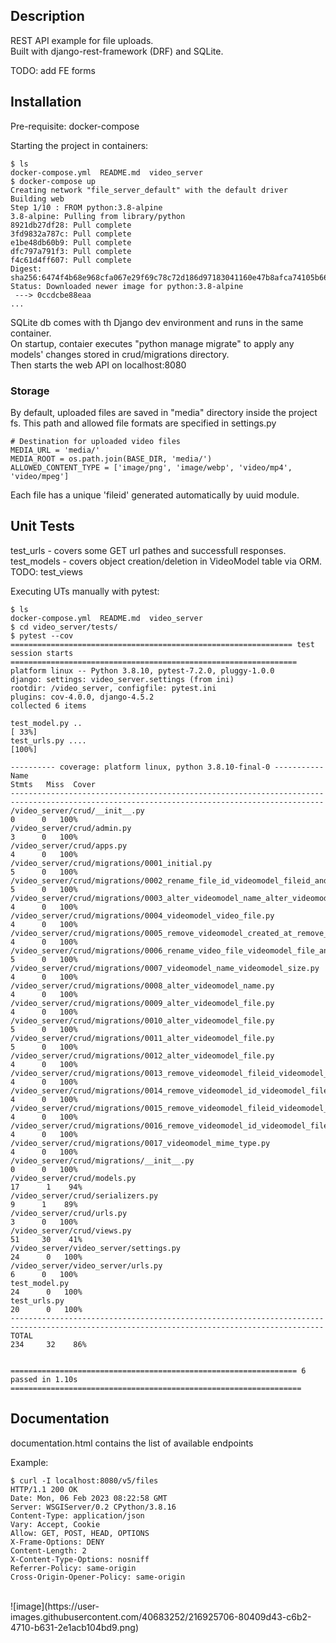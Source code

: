 ## Description
REST API example for file uploads.<br>
Built with django-rest-framework (DRF) and SQLite.<br>

TODO: add FE forms

## Installation
Pre-requisite: docker-compose<br>

Starting the project in containers:
```
$ ls
docker-compose.yml  README.md  video_server
$ docker-compose up
Creating network "file_server_default" with the default driver
Building web
Step 1/10 : FROM python:3.8-alpine
3.8-alpine: Pulling from library/python
8921db27df28: Pull complete
3fd9832a787c: Pull complete
e1be48db60b9: Pull complete
dfc797a791f3: Pull complete
f4c61d4ff607: Pull complete
Digest: sha256:6474f4b68e968cfa067e29f69c78c72d186d97183041160e47b8afca74105b66
Status: Downloaded newer image for python:3.8-alpine
 ---> 0ccdcbe88eaa
...
```
SQLite db comes with th Django dev environment and runs in the same container.<br>
On startup, contaier executes "python manage migrate" to apply any models' changes stored in crud/migrations directory.<br>
Then starts the web API on localhost:8080<br>

### Storage
By default, uploaded files are saved in "media" directory inside the project fs. This path and allowed file formats are specified in settings.py<br>
```
# Destination for uploaded video files
MEDIA_URL = 'media/'
MEDIA_ROOT = os.path.join(BASE_DIR, 'media/')
ALLOWED_CONTENT_TYPE = ['image/png', 'image/webp', 'video/mp4', 'video/mpeg']
```

Each file has a unique 'fileid' generated automatically by uuid module.<br>

## Unit Tests
test_urls - covers some GET url pathes and successfull responses.
test_models - covers object creation/deletion in VideoModel table via ORM.
TODO: test_views

Executing UTs manually with pytest:
```
$ ls
docker-compose.yml  README.md  video_server
$ cd video_server/tests/
$ pytest --cov
=============================================================== test session starts ================================================================
platform linux -- Python 3.8.10, pytest-7.2.0, pluggy-1.0.0
django: settings: video_server.settings (from ini)
rootdir: /video_server, configfile: pytest.ini
plugins: cov-4.0.0, django-4.5.2
collected 6 items                                                                                                                                  

test_model.py ..                                                                                                                             [ 33%]
test_urls.py ....                                                                                                                            [100%]

---------- coverage: platform linux, python 3.8.10-final-0 -----------
Name                                                                                                                     Stmts   Miss  Cover
--------------------------------------------------------------------------------------------------------------------------------------------
/video_server/crud/__init__.py                                                                           0      0   100%
/video_server/crud/admin.py                                                                              3      0   100%
/video_server/crud/apps.py                                                                               4      0   100%
/video_server/crud/migrations/0001_initial.py                                                            5      0   100%
/video_server/crud/migrations/0002_rename_file_id_videomodel_fileid_and_more.py                          5      0   100%
/video_server/crud/migrations/0003_alter_videomodel_name_alter_videomodel_size.py                        4      0   100%
/video_server/crud/migrations/0004_videomodel_video_file.py                                              4      0   100%
/video_server/crud/migrations/0005_remove_videomodel_created_at_remove_videomodel_name_and_more.py       4      0   100%
/video_server/crud/migrations/0006_rename_video_file_videomodel_file_and_more.py                         5      0   100%
/video_server/crud/migrations/0007_videomodel_name_videomodel_size.py                                    4      0   100%
/video_server/crud/migrations/0008_alter_videomodel_name.py                                              4      0   100%
/video_server/crud/migrations/0009_alter_videomodel_file.py                                              4      0   100%
/video_server/crud/migrations/0010_alter_videomodel_file.py                                              5      0   100%
/video_server/crud/migrations/0011_alter_videomodel_file.py                                              5      0   100%
/video_server/crud/migrations/0012_alter_videomodel_file.py                                              4      0   100%
/video_server/crud/migrations/0013_remove_videomodel_fileid_videomodel_id.py                             4      0   100%
/video_server/crud/migrations/0014_remove_videomodel_id_videomodel_fileid.py                             4      0   100%
/video_server/crud/migrations/0015_remove_videomodel_fileid_videomodel_id.py                             4      0   100%
/video_server/crud/migrations/0016_remove_videomodel_id_videomodel_fileid.py                             4      0   100%
/video_server/crud/migrations/0017_videomodel_mime_type.py                                               4      0   100%
/video_server/crud/migrations/__init__.py                                                                0      0   100%
/video_server/crud/models.py                                                                            17      1    94%
/video_server/crud/serializers.py                                                                        9      1    89%
/video_server/crud/urls.py                                                                               3      0   100%
/video_server/crud/views.py                                                                             51     30    41%
/video_server/video_server/settings.py                                                                  24      0   100%
/video_server/video_server/urls.py                                                                       6      0   100%
test_model.py                                                                                                               24      0   100%
test_urls.py                                                                                                                20      0   100%
--------------------------------------------------------------------------------------------------------------------------------------------
TOTAL                                                                                                                      234     32    86%


================================================================ 6 passed in 1.10s =================================================================

```

## Documentation
documentation.html contains the list of available endpoints<br>

Example:
```
$ curl -I localhost:8080/v5/files
HTTP/1.1 200 OK
Date: Mon, 06 Feb 2023 08:22:58 GMT
Server: WSGIServer/0.2 CPython/3.8.16
Content-Type: application/json
Vary: Accept, Cookie
Allow: GET, POST, HEAD, OPTIONS
X-Frame-Options: DENY
Content-Length: 2
X-Content-Type-Options: nosniff
Referrer-Policy: same-origin
Cross-Origin-Opener-Policy: same-origin
```
<br>
![image](https://user-images.githubusercontent.com/40683252/216925706-80409d43-c6b2-4710-b631-2e1acb104bd9.png)
